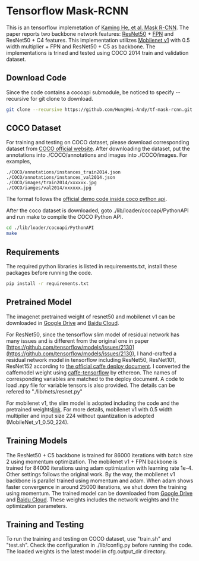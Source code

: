# Tensorflow Mask-RCNN
This is an tensorflow implemetation of [Kaming He, et al. Mask R-CNN](https://arxiv.org/pdf/1703.06870.pdf). The paper reports two backbone network features: [ResNet50](https://arxiv.org/pdf/1512.03385.pdf) + [FPN](https://arxiv.org/pdf/1612.03144.pdf) and ResNet50 + C4 features. This implementation utilizes [Mobilenet v1](https://arxiv.org/pdf/1704.04861.pdf) with 0.5 width multiplier + FPN and ResNet50 + C5 as backbone. The implementations is trined and tested using COCO 2014 train and validation dataset. 

## Download Code
Since the code contains a cocoapi submodule, be noticed to specify --recursive for git clone to download.
```bash
git clone --recursive https://github.com/HungWei-Andy/tf-mask-rcnn.git
```

## COCO Dataset
For training and testing on COCO dataset, please download corresponding dataset from [COCO official website](http://cocodataset.org/#download). After downloading the dataset, put the annotations into ./COCO/annotations and images into ./COCO/images. For examples,
```
./COCO/annotations/instances_train2014.json
./COCO/annotations/instances_val2014.json
./COCO/images/train2014/xxxxxx.jpg
./COCO/iamges/val2014/xxxxxx.jpg
``` 
The format follows the [official demo code inside coco python api](https://github.com/cocodataset/cocoapi/blob/master/PythonAPI/pycocoDemo.ipynb).

After the coco dataset is downloaded, goto ./lib/loader/cocoapi/PythonAPI and run make to compile the COCO Python API.
```bash
cd ./lib/loader/cocoapi/PythonAPI
make
```

## Requirements
The required python libraries is listed in requirements.txt, install these packages before running the code.
```bash
pip install -r requirements.txt
```

## Pretrained Model
The imagenet pretrained weight of resnet50 and mobilenet v1 can be downloaded in [Google Drive](https://drive.google.com/file/d/18oSnUcrs8YWKTWmRJMf3Tm2r12fNJLDJ/view?usp=sharing) and [Baidu Cloud](https://pan.baidu.com/s/1qsy76EQ-Jc1OqEeKv4IBOA).

For ResNet50, since the tensorflow slim model of residual network has many issues and is different from the original one in paper [https://github.com/tensorflow/models/issues/2130](https://github.com/tensorflow/models/issues/2130), I hand-crafted a residual network model in tensorflow including ResNet50, ResNet101, ResNet152 according to [the official caffe deploy document](https://github.com/KaimingHe/deep-residual-networks#models). I converted the caffemodel weight using [caffe-tensorflow](https://github.com/ethereon/caffe-tensorflow) by ethereon. The names of corresponding variables are matched to the deploy document. A code to load .npy file for variable tensors is also provided. The details can be refered to "./lib/nets/resnet.py"

For mobilenet v1, the slim model is adopted including the code and the pretrained weights[link](https://github.com/tensorflow/models/blob/master/research/slim/nets/mobilenet_v1.md). For more details, mobilenet v1 with 0.5 width multiplier and input size 224 without quantization is adopted (MobileNet_v1_0.50_224).

## Training Models
The ResNet50 + C5 backbone is trained for 86000 iterations with batch size 2 using momentum optimization. The mobilenet v1 + FPN backbone is trained for 84000 iterations using adam optimization with learning rate 1e-4. Other settings follows the original work. By the way, the mobilenet v1 backbone is parallel trained using momentum and adam. When adam shows faster convergence in around 25000 iterations, we shut down the training using momentum. The trained model can be downloaded from [Google Drive](https://drive.google.com/file/d/1U_rTjPQKLDKiUsgqekO0wR5lZCiJ4uSZ/view?usp=sharing) and [Baidu Cloud](https://pan.baidu.com/s/1WWSX5IQFUjG-ij-68u65SA). These weights includes the network weights and the optimization parameters.

## Training and Testing
To run the training and testing on COCO dataset, use "train.sh" and "test.sh". Check the configuration in ./lib/config.py before running the code. The loaded weights is the latest model in cfg.output_dir directory.

